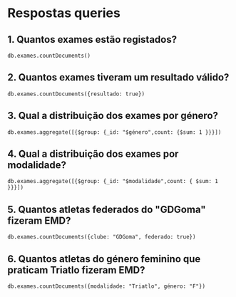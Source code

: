 # Respostas queries

## 1. Quantos exames estão registados?
```
db.exames.countDocuments()
```
## 2. Quantos exames tiveram um resultado válido?
```
db.exames.countDocuments({resultado: true})
```

## 3. Qual a distribuição dos exames por género?
```
db.exames.aggregate([{$group: {_id: "$género",count: {$sum: 1 }}}])
```

## 4. Qual a distribuição dos exames por modalidade?
```
db.exames.aggregate([{$group: {_id: "$modalidade",count: { $sum: 1 }}}])
```

## 5. Quantos atletas federados do "GDGoma" fizeram EMD?
```
db.exames.countDocuments({clube: "GDGoma", federado: true})
```

## 6. Quantos atletas do género feminino que praticam Triatlo fizeram EMD?
```
db.exames.countDocuments({modalidade: "Triatlo", género: "F"})
```